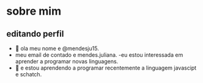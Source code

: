 # sobre mim
## editando perfil


- 👋 ola meu nome e @mendesju15.
- meu email de contado e mendes.juliana.
-eu estou interessada em aprender a programar novas linguagens.
- 🌱 e estou aprendendo a programar recentemente a linguagem javascipt e schatch.

